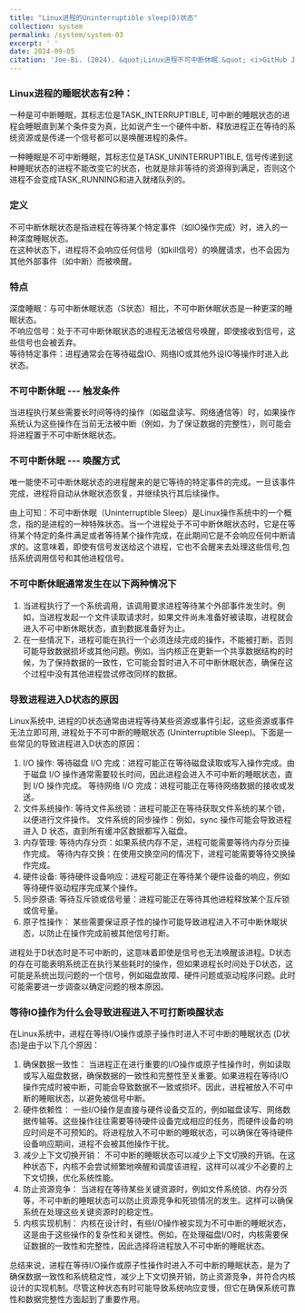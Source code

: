 ```yaml
---
title: "Linux进程的Uninterruptible sleep(D)状态"
collection: system
permalink: /system/system-03
excerpt: ' '
date: 2024-09-05
citation: 'Joe-Bi. (2024). &quot;Linux进程不可中断休眠.&quot; <i>GitHub Joe-Bi of Bugs</i>'
---
```



### Linux进程的睡眠状态有2种：

一种是可中断睡眠，其标志位是TASK_INTERRUPTIBLE, 可中断的睡眠状态的进程会睡眠直到某个条件变为真，比如说产生一个硬件中断、释放进程正在等待的系统资源或是传递一个信号都可以是唤醒进程的条件。

一种睡眠是不可中断睡眠，其标志位是TASK_UNINTERRUPTIBLE, 信号传递到这种睡眠状态的进程不能改变它的状态，也就是除非等待的资源得到满足，否则这个进程不会变成TASK_RUNNING和进入就绪队列的。

### 定义
不可中断休眠状态是指进程在等待某个特定事件（如IO操作完成）时，进入的一种深度睡眠状态。<br />
在这种状态下，进程将不会响应任何信号（如kill信号）的唤醒请求，也不会因为其他外部事件（如中断）而被唤醒。
### 特点
深度睡眠：与可中断休眠状态（S状态）相比，不可中断休眠状态是一种更深的睡眠状态。<br />
不响应信号：处于不可中断休眠状态的进程无法被信号唤醒，即使接收到信号，这些信号也会被丢弃。<br />
等待特定事件：进程通常会在等待磁盘IO、网络IO或其他外设IO等操作时进入此状态。
### 不可中断休眠 --- 触发条件
当进程执行某些需要长时间等待的操作（如磁盘读写、网络通信等）时，如果操作系统认为这些操作在当前无法被中断（例如，为了保证数据的完整性），则可能会将进程置于不可中断休眠状态。
### 不可中断休眠 --- 唤醒方式
唯一能使不可中断休眠状态的进程醒来的是它等待的特定事件的完成。一旦该事件完成，进程将自动从休眠状态恢复，并继续执行其后续操作。

由上可知：不可中断休眠（Uninterruptible Sleep）是Linux操作系统中的一个概念，指的是进程的一种特殊状态。当一个进程处于不可中断休眠状态时，它是在等待某个特定的条件满足或者等待某个操作完成，在此期间它是不会响应任何中断请求的。这意味着，即使有信号发送给这个进程，它也不会醒来去处理这些信号,包括系统调用信号和其他进程信号。

### 不可中断休眠通常发生在以下两种情况下
1. 当进程执行了一个系统调用，该调用要求进程等待某个外部事件发生时。例如，当进程发起一个文件读取请求时，如果文件尚未准备好被读取，进程就会进入不可中断休眠状态，直到数据准备好为止。
2. 在一些情况下，进程可能在执行一个必须连续完成的操作，不能被打断，否则可能导致数据损坏或其他问题。例如，当内核正在更新一个共享数据结构的时候，为了保持数据的一致性，它可能会暂时进入不可中断休眠状态，确保在这个过程中没有其他进程尝试修改同样的数据。

### 导致进程进入D状态的原因
Linux系统中, 进程的D状态通常由进程等待某些资源或事件引起，这些资源或事件无法立即可用, 进程处于不可中断的睡眠状态 (Uninterruptible Sleep)。下面是一些常见的导致进程进入D状态的原因：

1. I/O 操作:
等待磁盘 I/O 完成：进程可能正在等待磁盘读取或写入操作完成。由于磁盘 I/O 操作通常需要较长时间，因此进程会进入不可中断的睡眠状态，直到 I/O 操作完成。
等待网络 I/O 完成：进程可能正在等待网络数据的接收或发送。
2. 文件系统操作:
等待文件系统锁：进程可能正在等待获取文件系统的某个锁，以便进行文件操作。
文件系统的同步操作：例如，sync 操作可能会导致进程进入 D 状态，直到所有缓冲区数据都写入磁盘。
3. 内存管理:
等待内存分页：如果系统内存不足，进程可能需要等待内存分页操作完成。
等待内存交换：在使用交换空间的情况下，进程可能需要等待交换操作完成。
4. 硬件设备:
等待硬件设备响应：进程可能正在等待某个硬件设备的响应，例如等待硬件驱动程序完成某个操作。
5. 同步原语:
等待互斥锁或信号量：进程可能正在等待其他进程释放某个互斥锁或信号量。
6. 原子性操作：
某些需要保证原子性的操作可能导致进程进入不可中断休眠状态，以防止在操作完成前被其他信号打断。

进程处于D状态时是不可中断的，这意味着即使是信号也无法唤醒该进程。D状态的存在可能表明系统正在执行某些耗时的操作，但如果进程长时间处于D状态，这可能是系统出现问题的一个信号，例如磁盘故障、硬件问题或驱动程序问题。此时可能需要进一步调查以确定问题的根本原因。

### 等待IO操作为什么会导致进程进入不可打断唤醒状态

在Linux系统中，进程在等待I/O操作或原子操作时进入不可中断的睡眠状态 (D状态)是由于以下几个原因：

1. 确保数据一致性：
当进程正在进行重要的I/O操作或原子性操作时，例如读取或写入磁盘数据，确保数据的一致性和完整性至关重要。如果进程在等待I/O操作完成时被中断，可能会导致数据不一致或损坏。因此，进程被放入不可中断的睡眠状态，以避免被信号中断。
2. 硬件依赖性：
一些I/O操作是直接与硬件设备交互的，例如磁盘读写、网络数据传输等。这些操作往往需要等待硬件设备完成相应的任务，而硬件设备的响应时间是不可预知的。将进程放入不可中断的睡眠状态，可以确保在等待硬件设备响应期间，进程不会被其他操作干扰。
3. 减少上下文切换开销：
不可中断的睡眠状态可以减少上下文切换的开销。在这种状态下，内核不会尝试频繁地唤醒和调度该进程，这样可以减少不必要的上下文切换，优化系统性能。
4. 防止资源竞争：
当进程在等待某些关键资源时，例如文件系统锁、内存分页等，不可中断的睡眠状态可以防止资源竞争和死锁情况的发生。这样可以确保系统在处理这些关键资源时的稳定性。
5. 内核实现机制：
内核在设计时，有些I/O操作被实现为不可中断的睡眠状态，这是由于这些操作的复杂性和关键性。例如，在处理磁盘I/O时，内核需要保证数据的一致性和完整性，因此选择将进程放入不可中断的睡眠状态。

总结来说，进程在等待I/O操作或原子性操作时进入不可中断的睡眠状态，是为了确保数据一致性和系统稳定性，减少上下文切换开销，防止资源竞争，并符合内核设计的实现机制。尽管这种状态有时可能导致系统响应变慢，但它在确保系统可靠性和数据完整性方面起到了重要作用。

